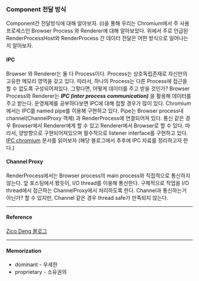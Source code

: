 ### Component 전달 방식
Component간 전달방식에 대해 알아보자. (i)을 통해 우리는 Chromium에서 주 사용 프로세스인 Browser Process 와 Renderer에 대해 알아보았다. 위에서 주로 언급된 RenderProcessHost와 RenderProcess 간 데이터 전달은 어떤 방식으로 일어나는지 알아보자.

#### IPC
Browser 와 Renderer는 둘 다 Process이다. Process는 상호독립존재로 자신만의 고유한 메모리 영역을 갖고 있다. 따라서, 하나의 Process는 다른 Process에 접근을 할 수 없도록 구성되어져있다. 그렇다면, 어떻게 데이터를 주고 받을 것인가? Browser Process와 Renderer는 ***IPC (inter process communication)*** 을 활용해 데이터를 주고 받는다. 운영체제를 공부하다보면 IPC에 대해 접할 경우가 많이 있다. Chromium에서는 IPC를 named pipe를 이용해 구현하고 있다. Pipe는 Browser process내 channel(ChannelProxy 객체) 과 RenderProcess에 연결되어져 있다. 통신 같은 경우 Browser에서 Renderer에게 할 수 있고 Renderer에서 Browser로 할 수 있다. 따라서, 양방향으로 구현되어져있으며 필수적으로 listener interface를 구현하고 있다. [IPC chromium](https://www.chromium.org/developers/design-documents/inter-process-communication) 문서를 읽어보자 (해당 블로그에서 추후에 IPC 자료를 정리하고자 한다.)

#### Channel Proxy
RenderProcess에서는 Browser process의 main process와 직접적으로 통신하지 않는다.
앞 포스팅에서 봤듯이, I/O thread를 이용해 통신한다. 구체적으로 작업을 I/O
thread에서 접근하는 ChannelProxy에서 처리하도록 한다. Channel과 통신하는거
아닌가? 할 수 있지만, Channel 같은 경우 thread safe가 만족되지 않는다. 


---
#### Reference
[Zico Deng 블로그](https://medium.com/@zicodeng/explore-the-magic-behind-google-chrome-c3563dbd2739)

---
#### Memorization
- dominant - 우세한
- proprietary - 소유권의
